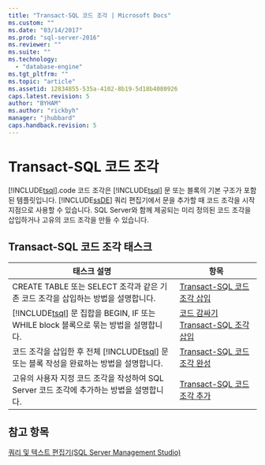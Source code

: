 ```yaml
---
title: "Transact-SQL 코드 조각 | Microsoft Docs"
ms.custom: ""
ms.date: "03/14/2017"
ms.prod: "sql-server-2016"
ms.reviewer: ""
ms.suite: ""
ms.technology: 
  - "database-engine"
ms.tgt_pltfrm: ""
ms.topic: "article"
ms.assetid: 12834855-535a-4102-8b19-5d18b4080926
caps.latest.revision: 5
author: "BYHAM"
ms.author: "rickbyh"
manager: "jhubbard"
caps.handback.revision: 5
---
```

# Transact-SQL 코드 조각
  [!INCLUDE[tsql](../../includes/tsql-md.md)].code 코드 조각은 [!INCLUDE[tsql](../../includes/tsql-md.md)] 문 또는 블록의 기본 구조가 포함된 템플릿입니다. [!INCLUDE[ssDE](../../includes/ssde-md.md)] 쿼리 편집기에서 문을 추가할 때 코드 조각을 시작 지점으로 사용할 수 있습니다. SQL Server와 함께 제공되는 미리 정의된 코드 조각을 삽입하거나 고유의 코드 조각을 만들 수 있습니다.  
  
## Transact-SQL 코드 조각 태스크  
  
|태스크 설명|항목|  
|----------------------|-----------|  
|CREATE TABLE 또는 SELECT 조각과 같은 기존 코드 조각을 삽입하는 방법을 설명합니다.|[Transact-SQL 코드 조각 삽입](../../relational-databases/scripting/insert-transact-sql-snippets.md)|  
|[!INCLUDE[tsql](../../includes/tsql-md.md)] 문 집합을 BEGIN, IF 또는 WHILE block 블록으로 묶는 방법을 설명합니다.|[코드 감싸기 Transact-SQL 조각 삽입](../../relational-databases/scripting/insert-surround-with-transact-sql-snippets.md)|  
|코드 조각을 삽입한 후 전체 [!INCLUDE[tsql](../../includes/tsql-md.md)] 문 또는 블록 작성을 완료하는 방법을 설명합니다.|[Transact-SQL 코드 조각 완성](../../relational-databases/scripting/complete-transact-sql-snippets.md)|  
|고유의 사용자 지정 코드 조각을 작성하여 SQL Server 코드 조각에 추가하는 방법을 설명합니다.|[Transact-SQL 코드 조각 추가](../../relational-databases/scripting/add-transact-sql-snippets.md)|  
  
## 참고 항목  
 [쿼리 및 텍스트 편집기&#40;SQL Server Management Studio&#41;](../../relational-databases/scripting/query-and-text-editors-sql-server-management-studio.md)  
  
  